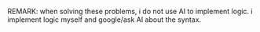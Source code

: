 REMARK: when solving these problems, i do not use AI to implement logic. i implement logic myself and google/ask AI about the syntax.
